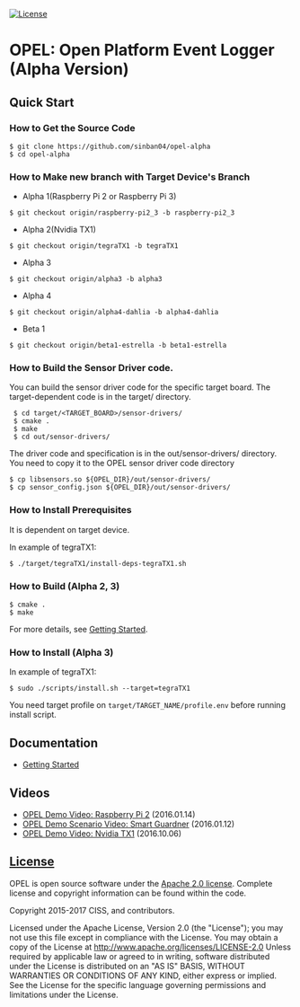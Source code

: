[![License](https://img.shields.io/badge/licence-Apache%202.0-brightgreen.svg?style=flat)](LICENSE)

# OPEL: Open Platform Event Logger (Alpha Version)
## Quick Start
### How to Get the Source Code

```
$ git clone https://github.com/sinban04/opel-alpha
$ cd opel-alpha
```

### How to Make new branch with Target Device's Branch
* Alpha 1(Raspberry Pi 2 or Raspberry Pi 3)
```
$ git checkout origin/raspberry-pi2_3 -b raspberry-pi2_3
```
* Alpha 2(Nvidia TX1)
```
$ git checkout origin/tegraTX1 -b tegraTX1
```
* Alpha 3
```
$ git checkout origin/alpha3 -b alpha3
```
* Alpha 4
```
$ git checkout origin/alpha4-dahlia -b alpha4-dahlia
```
* Beta 1
```
$ git checkout origin/beta1-estrella -b beta1-estrella
```

### How to Build the Sensor Driver code.
You can build the sensor driver code for the specific target board.
The target-dependent code is in the target/ directory.
```
 $ cd target/<TARGET_BOARD>/sensor-drivers/
 $ cmake .
 $ make
 $ cd out/sensor-drivers/
```
The driver code and specification is in the out/sensor-drivers/ directory.
You need to copy it to the OPEL sensor driver code directory
```
$ cp libsensors.so ${OPEL_DIR}/out/sensor-drivers/
$ cp sensor_config.json ${OPEL_DIR}/out/sensor-drivers/

```

### How to Install Prerequisites
It is dependent on target device.

In example of tegraTX1:

```
$ ./target/tegraTX1/install-deps-tegraTX1.sh
```

### How to Build (Alpha 2, 3)
```
$ cmake .
$ make
```

For more details, see [Getting Started](https://github.com/sinban04/opel-alpha/wiki/Getting-Started).

### How to Install (Alpha 3)
In example of tegraTX1:

```
$ sudo ./scripts/install.sh --target=tegraTX1
```

You need target profile on ```target/TARGET_NAME/profile.env``` before running install script.

## Documentation
* [Getting Started](https://github.com/sinban04/opel-alpha/wiki/Getting-Started)

## Videos
* [OPEL Demo Video: Raspberry Pi 2](https://www.youtube.com/watch?v=6iI4zDDX-YE) (2016.01.14)
* [OPEL Demo Scenario Video: Smart Guardner](https://www.youtube.com/watch?v=oYkVgrFMAuc) (2016.01.12)
* [OPEL Demo Video: Nvidia TX1](https://www.youtube.com/watch?v=MFXGAeuxfxE) (2016.10.06)

## [License](https://github.com/sinban04/opel-alpha/wiki/License)
OPEL is open source software under the [Apache 2.0 license](http://www.apache.org/licenses/LICENSE-2.0). Complete license and copyright information can be found within the code.

Copyright 2015-2017 CISS, and contributors.

Licensed under the Apache License, Version 2.0 (the "License"); you may not use this file except in compliance with the License. You may obtain a copy of the License at http://www.apache.org/licenses/LICENSE-2.0 Unless required by applicable law or agreed to in writing, software distributed under the License is distributed on an "AS IS" BASIS, WITHOUT WARRANTIES OR CONDITIONS OF ANY KIND, either express or implied. See the License for the specific language governing permissions and limitations under the License.
